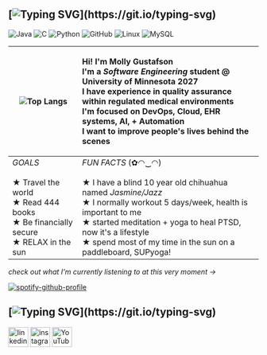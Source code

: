 
<!---
bambistacks/bambistacks is a ✨ special ✨ repository because its `README.md` (this file) appears on your GitHub profile.
You can click the Preview link to take a look at your changes. -->


## [![Typing SVG](https://readme-typing-svg.demolab.com?font=times+new+roman&pause=1000&color=7c6f86&width=435&lines=first+things+first...)](https://git.io/typing-svg)

![Java](https://img.shields.io/badge/Java-Novice-7c6f86) ![C](https://img.shields.io/badge/C-Novice-7c6f86) ![Python](https://img.shields.io/badge/Python-Novice-7c6f86?logo=Python&logoColor=c7c2cb) ![GitHub](https://img.shields.io/badge/GitHub-Intermediate-7c6f86?logo=GitHub&logoColor=c7c2cb) ![Linux](https://img.shields.io/badge/Linux-Novice-7c6f86?logo=Linux&logoColor=c7c2cb) ![MySQL](https://img.shields.io/badge/MySQL-Novice-7c6f86?logo=MySQL&logoColor=c7c2cb)


| ![Top Langs](https://github-readme-stats.vercel.app/api/top-langs/?username=itsmolly444x&langs_count=20&bg_color=c7c2cb&title_color=000000&text_color=000000) | <p align="left">Hi! I'm Molly Gustafson<br> I'm a *Software Engineering* student @ University of Minnesota 2027<br> I have experience in quality assurance within regulated medical environments<br>I'm focused on DevOps, Cloud, EHR systems, AI, + Automation <br> I want to improve people's lives behind the scenes<br> </p> |
|-------------------------|-------------------------|
*GOALS* <br><br> ★ Travel the world <br> ★ Read 444 books <br> ★ Be financially secure <br>★ RELAX in the sun | *FUN FACTS* (✿◠‿◠) <br><br> ★ I have a blind 10 year old chihuahua named *Jasmine/Jazz* <br> ★ I normally workout 5 days/week, health is important to me <br> ★ started meditation + yoga to heal PTSD, now it's a lifestyle <br> ★ spend most of my time in the sun on a paddleboard, SUPyoga! <br>



*check out what I'm currently listening to at this very moment →* 



[<p align="left">![spotify-github-profile](https://spotify-github-profile.kittinanx.com/api/view?uid=31vvc2il62xv5jdpqgyoyk2h2psm&cover_image=true&theme=natemoo-re&show_offline=true&background_color=121212&interchange=false&bar_color=fc0388&bar_color_cover=false)](https://github.com/kittinan/spotify-github-profile) 

## [![Typing SVG](https://readme-typing-svg.demolab.com?font=times+new+roman&pause=1000&color=7c6f86&width=435&lines=lets+connect+on+socials...)](https://git.io/typing-svg) 
[<img src='https://cdn.jsdelivr.net/npm/simple-icons@3.0.1/icons/linkedin.svg' alt='linkedin' height='40'>](https://www.linkedin.com/in/itsmolly444x/)  [<img src='https://cdn.jsdelivr.net/npm/simple-icons@3.0.1/icons/instagram.svg' alt='instagram' height='40'>](https://www.instagram.com/itsmolly444x/)  [<img src='https://cdn.jsdelivr.net/npm/simple-icons@3.0.1/icons/youtube.svg' alt='YouTube' height='40'>](https://www.youtube.com/@itsmolly444x) 
